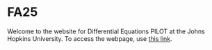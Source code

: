 # FA25

Welcome to the website for Differential Equations PILOT at the Johns Hopkins University. To access the webpage, use [this link](jhu-ode-pilot.github.io/FA25).